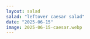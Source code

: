 ```yaml
---
layout: salad
salad: "leftover caesar salad"
date: "2025-06-15"
image: 2025-06-15-caesar.webp
---
```

